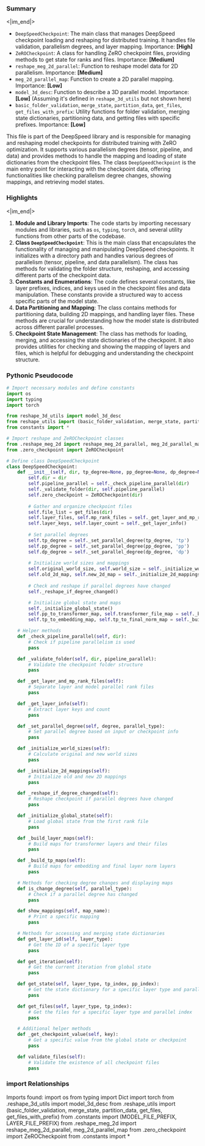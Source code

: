 

### Summary

<|im_end|>

* `DeepSpeedCheckpoint`: The main class that manages DeepSpeed checkpoint loading and reshaping for distributed training. It handles file validation, parallelism degrees, and layer mapping. Importance: **[High]**
* `ZeROCheckpoint`: A class for handling ZeRO checkpoint files, providing methods to get state for ranks and files. Importance: **[Medium]**
* `reshape_meg_2d_parallel`: Function to reshape model data for 2D parallelism. Importance: **[Medium]**
* `meg_2d_parallel_map`: Function to create a 2D parallel mapping. Importance: **[Low]**
* `model_3d_desc`: Function to describe a 3D parallel model. Importance: **[Low]** (Assuming it's defined in `reshape_3d_utils` but not shown here)
* `basic_folder_validation`, `merge_state`, `partition_data`, `get_files`, `get_files_with_prefix`: Utility functions for folder validation, merging state dictionaries, partitioning data, and getting files with specific prefixes. Importance: **[Low]**

This file is part of the DeepSpeed library and is responsible for managing and reshaping model checkpoints for distributed training with ZeRO optimization. It supports various parallelism degrees (tensor, pipeline, and data) and provides methods to handle the mapping and loading of state dictionaries from the checkpoint files. The class `DeepSpeedCheckpoint` is the main entry point for interacting with the checkpoint data, offering functionalities like checking parallelism degree changes, showing mappings, and retrieving model states.

### Highlights

<|im_end|>

1. **Module and Library Imports**: The code starts by importing necessary modules and libraries, such as `os`, `typing`, `torch`, and several utility functions from other parts of the codebase.
2. **Class `DeepSpeedCheckpoint`**: This is the main class that encapsulates the functionality of managing and manipulating DeepSpeed checkpoints. It initializes with a directory path and handles various degrees of parallelism (tensor, pipeline, and data parallelism). The class has methods for validating the folder structure, reshaping, and accessing different parts of the checkpoint data.
3. **Constants and Enumerations**: The code defines several constants, like layer prefixes, indices, and keys used in the checkpoint files and data manipulation. These constants provide a structured way to access specific parts of the model state.
4. **Data Partitioning and Mapping**: The class contains methods for partitioning data, building 2D mappings, and handling layer files. These methods are crucial for understanding how the model state is distributed across different parallel processes.
5. **Checkpoint State Management**: The class has methods for loading, merging, and accessing the state dictionaries of the checkpoint. It also provides utilities for checking and showing the mapping of layers and files, which is helpful for debugging and understanding the checkpoint structure.

### Pythonic Pseudocode

```python
# Import necessary modules and define constants
import os
import typing
import torch

from reshape_3d_utils import model_3d_desc
from reshape_utils import (basic_folder_validation, merge_state, partition_data, get_files, get_files_with_prefix)
from constants import *

# Import reshape and ZeROCheckpoint classes
from .reshape_meg_2d import reshape_meg_2d_parallel, meg_2d_parallel_map
from .zero_checkpoint import ZeROCheckpoint

# Define class DeepSpeedCheckpoint
class DeepSpeedCheckpoint:
    def __init__(self, dir, tp_degree=None, pp_degree=None, dp_degree=None):
        self.dir = dir
        self.pipeline_parallel = self._check_pipeline_parallel(dir)
        self._validate_folder(dir, self.pipeline_parallel)
        self.zero_checkpoint = ZeROCheckpoint(dir)
        
        # Gather and organize checkpoint files
        self.file_list = get_files(dir)
        self.layer_files, self.mp_rank_files = self._get_layer_and_mp_rank_files()
        self.layer_keys, self.layer_count = self._get_layer_info()
        
        # Set parallel degrees
        self.tp_degree = self._set_parallel_degree(tp_degree, 'tp')
        self.pp_degree = self._set_parallel_degree(pp_degree, 'pp')
        self.dp_degree = self._set_parallel_degree(dp_degree, 'dp')
        
        # Initialize world sizes and mappings
        self.original_world_size, self.world_size = self._initialize_world_sizes()
        self.old_2d_map, self.new_2d_map = self._initialize_2d_mappings()
        
        # Check and reshape if parallel degrees have changed
        self._reshape_if_degree_changed()

        # Initialize global state and maps
        self._initialize_global_state()
        self.pp_to_transformer_map, self.transformer_file_map = self._build_layer_maps()
        self.tp_to_embedding_map, self.tp_to_final_norm_map = self._build_tp_maps()

    # Helper methods
    def _check_pipeline_parallel(self, dir):
        # Check if pipeline parallelism is used
        pass

    def _validate_folder(self, dir, pipeline_parallel):
        # Validate the checkpoint folder structure
        pass

    def _get_layer_and_mp_rank_files(self):
        # Separate layer and model parallel rank files
        pass

    def _get_layer_info(self):
        # Extract layer keys and count
        pass

    def _set_parallel_degree(self, degree, parallel_type):
        # Set parallel degree based on input or checkpoint info
        pass

    def _initialize_world_sizes(self):
        # Calculate original and new world sizes
        pass

    def _initialize_2d_mappings(self):
        # Initialize old and new 2D mappings
        pass

    def _reshape_if_degree_changed(self):
        # Reshape checkpoint if parallel degrees have changed
        pass

    def _initialize_global_state(self):
        # Load global state from the first rank file
        pass

    def _build_layer_maps(self):
        # Build maps for transformer layers and their files
        pass

    def _build_tp_maps(self):
        # Build maps for embedding and final layer norm layers
        pass

    # Methods for checking degree changes and displaying maps
    def is_change_degree(self, parallel_type):
        # Check if a parallel degree has changed
        pass

    def show_mappings(self, map_name):
        # Print a specific mapping
        pass

    # Methods for accessing and merging state dictionaries
    def get_layer_id(self, layer_type):
        # Get the ID of a specific layer type
        pass

    def get_iteration(self):
        # Get the current iteration from global state
        pass

    def get_state(self, layer_type, tp_index, pp_index):
        # Get the state dictionary for a specific layer type and parallel indices
        pass

    def get_files(self, layer_type, tp_index):
        # Get the files for a specific layer type and parallel index
        pass

    # Additional helper methods
    def _get_checkpoint_value(self, key):
        # Get a specific value from the global state or checkpoint
        pass

    def validate_files(self):
        # Validate the existence of all checkpoint files
        pass
```


### import Relationships

Imports found:
import os
from typing import Dict
import torch
from .reshape_3d_utils import model_3d_desc
from .reshape_utils import (basic_folder_validation, merge_state, partition_data, get_files, get_files_with_prefix)
from .constants import (MODEL_FILE_PREFIX, LAYER_FILE_PREFIX)
from .reshape_meg_2d import reshape_meg_2d_parallel, meg_2d_parallel_map
from .zero_checkpoint import ZeROCheckpoint
from .constants import *